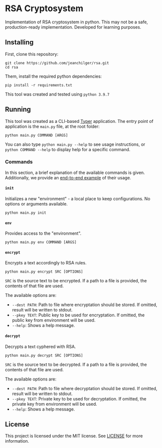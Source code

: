 # RSA Cryptosystem

Implementation of RSA cryptosystem in python. This may not be a safe, production-ready implementation. Developed for learning purposes.

## Installing

First, clone this repository:

```
git clone https://github.com/jeanchilger/rsa.git
cd rsa
```

Them, install the required python dependencies:

```
pip install -r requirements.txt
```

This tool was created and tested using `python 3.9.7`

## Running

This tool was created as a CLI-based [Typer](https://typer.tiangolo.com/) application. The entry point of application is the `main.py` file, at the root folder: 

```
python main.py COMMAND [ARGS]
```

You can also type `python main.py --help` to see usage instructions, or `python COMMAND --help` to display help for a specific command.

### Commands

In this section, a brief explanation of the available commands is given. Additionally, we provide an [end-to-end example](https://github.com/jeanchilger/rsa/blob/master/usage-guide.md) of their usage.

#### `init`

Initializes a new "environment" - a local place to keep configurations. No options or arguments available.

```
python main.py init
```

#### `env`

Provides access to the "environment".

```
python main.py env COMMAND [ARGS]
```

#### `encrypt`

Encrypts a text accordingly to RSA rules.

```
python main.py encrypt SRC [OPTIONS]
```

`SRC` is the source text to be encrypted. If a path to a file is provided, the contents of that file are used.

The available options are:

* `--dest PATH`: Path to file where encryptation should be stored. If omitted, result will be written to stdout.
* `--pkey TEXT`: Public key to be used for encryptation. If omitted, the public key from environment will be used.
* `--help`: Shows a help message.


#### `decrypt`

Decrypts a text cyphered with RSA.

```
python main.py decrypt SRC [OPTIONS]
```

`SRC` is the source text to be decrypted. If a path to a file is provided, the contents of that file are used.

The available options are:

* `--dest PATH`: Path to file where decryptation should be stored. If omitted, result will be written to stdout.
* `--pkey TEXT`: Private key to be used for decryptation. If omitted, the private key from environment will be used.
* `--help`: Shows a help message.

## License

This project is licensed under the MIT license. See [LICENSE](https://github.com/jeanchilger/rsa/blob/master/LICENSE) for more information.
